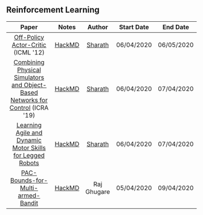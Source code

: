## Reinforcement Learning

| Paper | Notes | Author| Start Date | End Date |
|:-----:|:-----:|:-----:|:----------:|:--------:|
| [Off-Policy Actor-Critic](https://arxiv.org/abs/1205.4839) (ICML '12) | [HackMD](https://hackmd.io/@FtbpSED3RQWclbmbmkChEA/BkcB-xwvI/edit) | [Sharath](https://sharathraparthy.github.io/) | 06/04/2020 |    06/05/2020    |
| [Combining Physical Simulators and Object-Based Networks for Control](https://arxiv.org/pdf/1904.06580.pdf) (ICRA '19) | [HackMD](https://hackmd.io/@FtbpSED3RQWclbmbmkChEA/Sy6GPG9MB) | [Sharath](https://sharathraparthy.github.io/)| 06/04/2020 |  07/04/2020    |
| [Learning Agile and Dynamic Motor Skills for Legged Robots](https://arxiv.org/abs/1901.08652)| [HackMD](https://hackmd.io/@FtbpSED3RQWclbmbmkChEA/ByzYzEhVS) |[Sharath](https://sharathraparthy.github.io/) | 06/04/2020 |  07/04/2020  |
| [PAC-Bounds-for-Multi-armed-Bandit](https://link.springer.com/chapter/10.1007/3-540-45435-7_18) | [HackMD](https://hackmd.io/saK7DdqCRnyBfN3HykLhlA) | Raj Ghugare | 05/04/2020 | 09/04/2020 |
